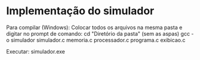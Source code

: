 # Implementação do simulador

   Para compilar (Windows): 
   Colocar todos os arquivos na mesma pasta e  digitar no prompt de comando:
   cd "Diretório da pasta" (sem as aspas)
   gcc -o simulador simulador.c memoria.c processador.c programa.c exibicao.c
   
   Executar: simulador.exe


